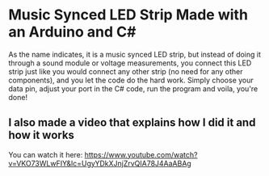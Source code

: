# Music Synced LED Strip Made with an Arduino and C#

As the name indicates, it is a music synced LED strip, but instead of doing it through a sound module or voltage measurements, you connect this LED strip just like you would connect any other strip (no need for any other components), and you let the code do the hard work. Simply choose your data pin, adjust your port in the C# code, run the program and voila, you're done!

## I also made a video that explains how I did it and how it works

You can watch it here: https://www.youtube.com/watch?v=VKO73WLwFIY&lc=UgyYDkXJnjZrvQIA78J4AaABAg
